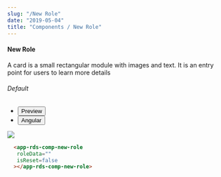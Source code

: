 ```yaml
---
slug: "/New Role"
date: "2019-05-04"
title: "Components / New Role"
---
```


#### New Role

<p class="">A card is a small rectangular module with images and text. It is an entry point for users to learn more details</p>

<section class="py-4">
    <h6>Default</h6>
    <div class="py-3">
      <div class="cust-tabs">
        <ul class="nav nav-tabs" id="myTab" role="tablist">
          <li class="nav-item" role="presentation">
            <button class="nav-link active" id="PreviewBasic-tab" data-bs-toggle="tab" data-bs-target="#PreviewBasic" type="button" role="tab" aria-controls="PreviewBasic" aria-selected="true">Preview </button>
          </li>
          <li class="nav-item" role="presentation">
            <button class="nav-link" id="AngularBasic-tab" data-bs-toggle="tab" data-bs-target="#AngularBasic" type="button" role="tab" aria-controls="AngularBasic" aria-selected="false"><i class="bi bi-code-slash" style="font-size:1.0rem"></i>Angular</button>
          </li>
        </ul>
      </div>
      <div class="tab-content card border" id="myTabContent">
        <div class="tab-pane fade show active" id="PreviewBasic" role="tabpanel" aria-labelledby="PreviewBasic-tab">
         <div class="contents p-5">
              <div class="row">
              <div class="col-md-12">
                <img src="/images/new-role.png" class="img-fluid w-100">
              </div>    
            </div>
          
  </div>
        </div>
        <div class="tab-pane fade show" id="AngularBasic" role="tabpanel" aria-labelledby="AngularBasic-tab">
          <div class="contents bg-code">
<div class="row m-0">

```html
  <app-rds-comp-new-role
   roleData=""
   isReset=false
  ></app-rds-comp-new-role>
```
</div>
</div>
  </div>
        </div>
      </div>
    </div>
  </section>
   